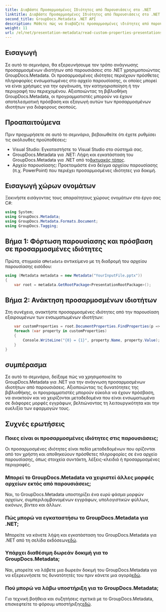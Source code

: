 ```yaml
---
title: Διαβάστε Προσαρμοσμένες Ιδιότητες από Παρουσιάσεις στο .NET
linktitle: Διαβάστε Προσαρμοσμένες Ιδιότητες από Παρουσιάσεις στο .NET
second_title: GroupDocs.Metadata .NET API
description: Μάθετε πώς να διαβάζετε προσαρμοσμένες ιδιότητες από παρουσιάσεις στο .NET χρησιμοποιώντας GroupDocs.Metadata. Αποτελεσματική πρόσβαση και ανάκτηση μεταδεδομένων.
weight: 11
url: /el/net/presentation-metadata/read-custom-properties-presentations/
---
```

## Εισαγωγή
Σε αυτό το σεμινάριο, θα εξερευνήσουμε τον τρόπο ανάγνωσης προσαρμοσμένων ιδιοτήτων από παρουσιάσεις στο .NET χρησιμοποιώντας GroupDocs.Metadata. Οι προσαρμοσμένες ιδιότητες περιέχουν πρόσθετες πληροφορίες ενσωματωμένες στο αρχείο παρουσίασης, οι οποίες μπορεί να είναι χρήσιμες για την οργάνωση, την κατηγοριοποίηση ή την περιγραφή του περιεχομένου. Αξιοποιώντας τη βιβλιοθήκη GroupDocs.Metadata, οι προγραμματιστές μπορούν να έχουν αποτελεσματική πρόσβαση και εξαγωγή αυτών των προσαρμοσμένων ιδιοτήτων για διάφορους σκοπούς.
## Προαπαιτούμενα
Πριν προχωρήσετε σε αυτό το σεμινάριο, βεβαιωθείτε ότι έχετε ρυθμίσει τις ακόλουθες προϋποθέσεις:
- Visual Studio: Εγκαταστήστε το Visual Studio στο σύστημά σας.
-  GroupDocs.Metadata για .NET: Λήψη και εγκατάσταση του GroupDocs.Metadata για .NET από το[δικτυακός τόπος](https://releases.groupdocs.com/metadata/net/).
- Αρχείο παρουσίασης: Προετοιμάστε ένα δείγμα αρχείου παρουσίασης (π.χ. PowerPoint) που περιέχει προσαρμοσμένες ιδιότητες για δοκιμή.

## Εισαγωγή χώρων ονομάτων
Ξεκινήστε εισάγοντας τους απαραίτητους χώρους ονομάτων στο έργο σας C#:
```csharp
using System;
using GroupDocs.Metadata;
using GroupDocs.Metadata.Formats.Document;
using GroupDocs.Tagging;
```
## Βήμα 1: Φόρτωση παρουσίασης και πρόσβαση σε προσαρμοσμένες ιδιότητες
 Πρώτα, στιγμιαία α`Metadata` αντικείμενο με τη διαδρομή του αρχείου παρουσίασης εισόδου:
```csharp
using (Metadata metadata = new Metadata("YourInputFile.pptx"))
{
    var root = metadata.GetRootPackage<PresentationRootPackage>();
```
## Βήμα 2: Ανάκτηση προσαρμοσμένων ιδιοτήτων
Στη συνέχεια, ανακτήστε προσαρμοσμένες ιδιότητες από την παρουσίαση εξαιρουμένων των ενσωματωμένων ιδιοτήτων:
```csharp
    var customProperties = root.DocumentProperties.FindProperties(p => !p.Tags.Contains(Tags.Document.BuiltIn));
    foreach (var property in customProperties)
    {
        Console.WriteLine("{0} = {1}", property.Name, property.Value);
    }
}
```

## συμπέρασμα
Σε αυτό το σεμινάριο, δείξαμε πώς να χρησιμοποιείτε το GroupDocs.Metadata για .NET για την ανάγνωση προσαρμοσμένων ιδιοτήτων από παρουσιάσεις. Αξιοποιώντας τις δυνατότητες της βιβλιοθήκης, οι προγραμματιστές μπορούν εύκολα να έχουν πρόσβαση, να ανακτούν και να χειρίζονται μεταδεδομένα που είναι ενσωματωμένα σε διάφορες μορφές εγγράφων, βελτιώνοντας τη λειτουργικότητα και την ευελιξία των εφαρμογών τους.

## Συχνές ερωτήσεις
### Ποιες είναι οι προσαρμοσμένες ιδιότητες στις παρουσιάσεις;
Οι προσαρμοσμένες ιδιότητες είναι πεδία μεταδεδομένων που ορίζονται από τον χρήστη και αποθηκεύουν πρόσθετες πληροφορίες σε ένα αρχείο παρουσίασης, όπως στοιχεία συντάκτη, λέξεις-κλειδιά ή προσαρμοσμένες περιγραφές.
### Μπορεί το GroupDocs.Metadata να χειριστεί άλλες μορφές αρχείων εκτός από παρουσιάσεις;
Ναι, το GroupDocs.Metadata υποστηρίζει ένα ευρύ φάσμα μορφών αρχείων, συμπεριλαμβανομένων εγγράφων, υπολογιστικών φύλλων, εικόνων, βίντεο και άλλων.
### Πώς μπορώ να εγκαταστήσω το GroupDocs.Metadata για .NET;
 Μπορείτε να κάνετε λήψη και εγκατάσταση του GroupDocs.Metadata για .NET από τη σελίδα εκδόσεων[εδώ](https://releases.groupdocs.com/metadata/net/).
### Υπάρχει διαθέσιμη δωρεάν δοκιμή για το GroupDocs.Metadata;
 Ναι, μπορείτε να λάβετε μια δωρεάν δοκιμή του GroupDocs.Metadata για να εξερευνήσετε τις δυνατότητές του πριν κάνετε μια αγορά[εδώ](https://releases.groupdocs.com/).
### Πού μπορώ να λάβω υποστήριξη για το GroupDocs.Metadata;
 Για τεχνική βοήθεια και συζητήσεις σχετικά με το GroupDocs.Metadata, επισκεφτείτε το φόρουμ υποστήριξης[εδώ](https://forum.groupdocs.com/c/metadata/14).